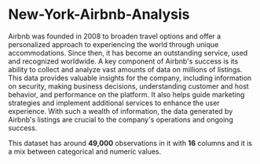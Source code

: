 # New-York-Airbnb-Analysis
Airbnb was founded in 2008 to broaden travel options and offer a personalized approach to experiencing the world through unique accommodations. Since then, it has become an outstanding service, used and recognized worldwide. A key component of Airbnb's success is its ability to collect and analyze vast amounts of data on millions of listings. This data provides valuable insights for the company, including information on security, making business decisions, understanding customer and host behavior, and performance on the platform. It also helps guide marketing strategies and implement additional services to enhance the user experience. With such a wealth of information, the data generated by Airbnb's listings are crucial to the company's operations and ongoing success.

This dataset has around <b>49,000</b> observations in it with <b>16</b> columns and it is a mix between categorical and numeric values.
